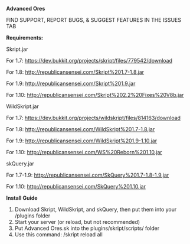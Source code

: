 **Advanced Ores**

FIND SUPPORT, REPORT BUGS, & SUGGEST FEATURES IN THE ISSUES TAB



**Requirements:**

Skript.jar

For 1.7: https://dev.bukkit.org/projects/skript/files/779542/download

For 1.8: http://republicansensei.com/Skript%201.7-1.8.jar

For 1.9: http://republicansensei.com/Skript%201.9.jar

For 1.10: http://republicansensei.com/Skript%202.2%20Fixes%20V8b.jar


WildSkript.jar

For 1.7: https://dev.bukkit.org/projects/wildskript/files/814163/download

For 1.8: http://republicansensei.com/WildSkript%201.7-1.8.jar

For 1.9: http://republicansensei.com/WildSkript%201.9-1.10.jar

For 1.10: http://republicansensei.com/WS%20Reborn%201.10.jar


skQuery.jar

For 1.7-1.9: http://republicansensei.com/SkQuery%201.7-1.8-1.9.jar

For 1.10: http://republicansensei.com/SkQuery%201.10.jar



**Install Guide**

1. Download Skript, WildSkript, and skQuery, then put them into your /plugins folder
2. Start your server (or reload, but not recommended)
3. Put Advanced Ores.sk into the plugins/skript/scripts/ folder
4. Use this command: /skript reload all
